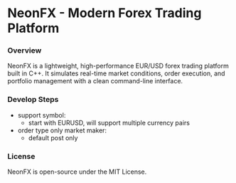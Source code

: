 # NeonFX - Modern Forex Trading Platform


### Overview

NeonFX is a lightweight, high-performance EUR/USD forex trading platform built in C++. It simulates real-time market conditions, order execution, and portfolio management with a clean command-line interface.


### Develop Steps

- support symbol:
    - start with EURUSD, will support multiple currency pairs
- order type only market maker:
    - default post only


### License

NeonFX is open-source under the MIT License.
